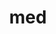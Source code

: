 ---
title: "med"
layout: cache
categories: [package, develop]
meta: {"versions": ["4.0.0"], "compilers": ["gcc@=11.4.0"], "oss": ["ubuntu22.04"], "platforms": ["linux"], "targets": ["x86_64_v3"], "stacks": ["e4s", "root"], "num_specs": 3, "num_specs_by_stack": {"root": 3, "e4s": 3}}
spec_details: [{"hash": "vua2avo6tapgqtmz6tktpwsytaggwuqf", "compiler": "gcc@=11.4.0", "versions": ["4.0.0"], "os": "ubuntu22.04", "platform": "linux", "target": "x86_64_v3", "variants": ["+api23", "build_system=cmake", "build_type=Release", "~fortran", "generator=make", "~ipo", "+mpi", "patches=ba35197", "~shared"], "stacks": ["root", "e4s"], "size": "-", "tarball": "https://binaries.spack.io/develop/build_cache/linux-ubuntu22.04-x86_64_v3/gcc-11.4.0/med-4.0.0/linux-ubuntu22.04-x86_64_v3-gcc-11.4.0-med-4.0.0-vua2avo6tapgqtmz6tktpwsytaggwuqf.spack"}, {"hash": "s76kcir7xvqa5ftuiqymxolxqjjva2bv", "compiler": "gcc@=11.4.0", "versions": ["4.0.0"], "os": "ubuntu22.04", "platform": "linux", "target": "x86_64_v3", "variants": ["+api23", "build_system=cmake", "build_type=Release", "~fortran", "generator=make", "~ipo", "+mpi", "patches=ba35197", "~shared"], "stacks": ["root", "e4s"], "size": "-", "tarball": "https://binaries.spack.io/develop/build_cache/linux-ubuntu22.04-x86_64_v3/gcc-11.4.0/med-4.0.0/linux-ubuntu22.04-x86_64_v3-gcc-11.4.0-med-4.0.0-s76kcir7xvqa5ftuiqymxolxqjjva2bv.spack"}, {"hash": "u7eeugkjbiyfoh4yzeh66sr6mx6devv4", "compiler": "gcc@=11.4.0", "versions": ["4.0.0"], "os": "ubuntu22.04", "platform": "linux", "target": "x86_64_v3", "variants": ["+api23", "build_system=cmake", "build_type=Release", "~fortran", "generator=make", "~ipo", "+mpi", "patches=ba35197", "~shared"], "stacks": ["root", "e4s"], "size": "-", "tarball": "https://binaries.spack.io/develop/build_cache/linux-ubuntu22.04-x86_64_v3/gcc-11.4.0/med-4.0.0/linux-ubuntu22.04-x86_64_v3-gcc-11.4.0-med-4.0.0-u7eeugkjbiyfoh4yzeh66sr6mx6devv4.spack"}]
---